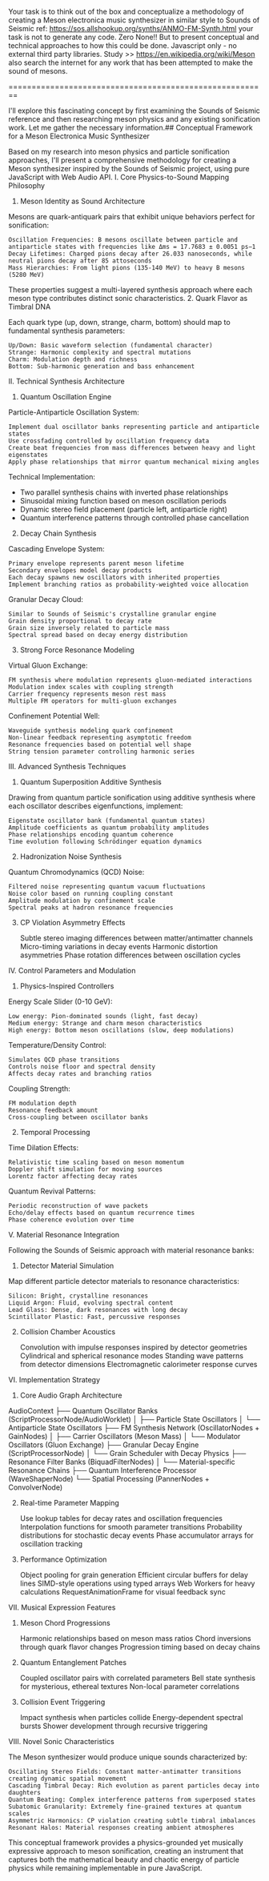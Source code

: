 Your task is to think out of the box and conceptualize a methodology of creating a Meson electronica music synthesizer in similar style to Sounds of Seismic ref: https://sos.allshookup.org/synths/ANMO-FM-Synth.html your task is not to generate any code. Zero None!! But to present conceptual and technical approaches to how this could be done. Javascript only - no external third party libraries. Study >> https://en.wikipedia.org/wiki/Meson also search the internet for any work that has been attempted to make the sound of mesons.

========================================================

I'll explore this fascinating concept by first examining the Sounds of Seismic reference and then researching meson physics and any existing sonification work. Let me gather the necessary information.## Conceptual Framework for a Meson Electronica Music Synthesizer

Based on my research into meson physics and particle sonification approaches, I'll present a comprehensive methodology for creating a Meson synthesizer inspired by the Sounds of Seismic project, using pure JavaScript with Web Audio API.
I. Core Physics-to-Sound Mapping Philosophy
1. Meson Identity as Sound Architecture

Mesons are quark-antiquark pairs that exhibit unique behaviors perfect for sonification:

    Oscillation Frequencies: B mesons oscillate between particle and antiparticle states with frequencies like Δms = 17.7683 ± 0.0051 ps−1
    Decay Lifetimes: Charged pions decay after 26.033 nanoseconds, while neutral pions decay after 85 attoseconds
    Mass Hierarchies: From light pions (135-140 MeV) to heavy B mesons (5280 MeV)

These properties suggest a multi-layered synthesis approach where each meson type contributes distinct sonic characteristics.
2. Quark Flavor as Timbral DNA

Each quark type (up, down, strange, charm, bottom) should map to fundamental synthesis parameters:

    Up/Down: Basic waveform selection (fundamental character)
    Strange: Harmonic complexity and spectral mutations
    Charm: Modulation depth and richness
    Bottom: Sub-harmonic generation and bass enhancement

II. Technical Synthesis Architecture
1. Quantum Oscillation Engine

Particle-Antiparticle Oscillation System:

    Implement dual oscillator banks representing particle and antiparticle states
    Use crossfading controlled by oscillation frequency data
    Create beat frequencies from mass differences between heavy and light eigenstates
    Apply phase relationships that mirror quantum mechanical mixing angles

Technical Implementation:

- Two parallel synthesis chains with inverted phase relationships
- Sinusoidal mixing function based on meson oscillation periods
- Dynamic stereo field placement (particle left, antiparticle right)
- Quantum interference patterns through controlled phase cancellation

2. Decay Chain Synthesis

Cascading Envelope System:

    Primary envelope represents parent meson lifetime
    Secondary envelopes model decay products
    Each decay spawns new oscillators with inherited properties
    Implement branching ratios as probability-weighted voice allocation

Granular Decay Cloud:

    Similar to Sounds of Seismic's crystalline granular engine
    Grain density proportional to decay rate
    Grain size inversely related to particle mass
    Spectral spread based on decay energy distribution

3. Strong Force Resonance Modeling

Virtual Gluon Exchange:

    FM synthesis where modulation represents gluon-mediated interactions
    Modulation index scales with coupling strength
    Carrier frequency represents meson rest mass
    Multiple FM operators for multi-gluon exchanges

Confinement Potential Well:

    Waveguide synthesis modeling quark confinement
    Non-linear feedback representing asymptotic freedom
    Resonance frequencies based on potential well shape
    String tension parameter controlling harmonic series

III. Advanced Synthesis Techniques
1. Quantum Superposition Additive Synthesis

Drawing from quantum particle sonification using additive synthesis where each oscillator describes eigenfunctions, implement:

    Eigenstate oscillator bank (fundamental quantum states)
    Amplitude coefficients as quantum probability amplitudes
    Phase relationships encoding quantum coherence
    Time evolution following Schrödinger equation dynamics

2. Hadronization Noise Synthesis

Quantum Chromodynamics (QCD) Noise:

    Filtered noise representing quantum vacuum fluctuations
    Noise color based on running coupling constant
    Amplitude modulation by confinement scale
    Spectral peaks at hadron resonance frequencies

3. CP Violation Asymmetry Effects

    Subtle stereo imaging differences between matter/antimatter channels
    Micro-timing variations in decay events
    Harmonic distortion asymmetries
    Phase rotation differences between oscillation cycles

IV. Control Parameters and Modulation
1. Physics-Inspired Controllers

Energy Scale Slider (0-10 GeV):

    Low energy: Pion-dominated sounds (light, fast decay)
    Medium energy: Strange and charm meson characteristics
    High energy: Bottom meson oscillations (slow, deep modulations)

Temperature/Density Control:

    Simulates QCD phase transitions
    Controls noise floor and spectral density
    Affects decay rates and branching ratios

Coupling Strength:

    FM modulation depth
    Resonance feedback amount
    Cross-coupling between oscillator banks

2. Temporal Processing

Time Dilation Effects:

    Relativistic time scaling based on meson momentum
    Doppler shift simulation for moving sources
    Lorentz factor affecting decay rates

Quantum Revival Patterns:

    Periodic reconstruction of wave packets
    Echo/delay effects based on quantum recurrence times
    Phase coherence evolution over time

V. Material Resonance Integration

Following the Sounds of Seismic approach with material resonance banks:
1. Detector Material Simulation

Map different particle detector materials to resonance characteristics:

    Silicon: Bright, crystalline resonances
    Liquid Argon: Fluid, evolving spectral content
    Lead Glass: Dense, dark resonances with long decay
    Scintillator Plastic: Fast, percussive responses

2. Collision Chamber Acoustics

    Convolution with impulse responses inspired by detector geometries
    Cylindrical and spherical resonance modes
    Standing wave patterns from detector dimensions
    Electromagnetic calorimeter response curves

VI. Implementation Strategy
1. Core Audio Graph Architecture

AudioContext
├── Quantum Oscillator Banks (ScriptProcessorNode/AudioWorklet)
│   ├── Particle State Oscillators
│   └── Antiparticle State Oscillators
├── FM Synthesis Network (OscillatorNodes + GainNodes)
│   ├── Carrier Oscillators (Meson Mass)
│   └── Modulator Oscillators (Gluon Exchange)
├── Granular Decay Engine (ScriptProcessorNode)
│   └── Grain Scheduler with Decay Physics
├── Resonance Filter Banks (BiquadFilterNodes)
│   └── Material-specific Resonance Chains
├── Quantum Interference Processor (WaveShaperNode)
└── Spatial Processing (PannerNodes + ConvolverNode)

2. Real-time Parameter Mapping

    Use lookup tables for decay rates and oscillation frequencies
    Interpolation functions for smooth parameter transitions
    Probability distributions for stochastic decay events
    Phase accumulator arrays for oscillation tracking

3. Performance Optimization

    Object pooling for grain generation
    Efficient circular buffers for delay lines
    SIMD-style operations using typed arrays
    Web Workers for heavy calculations
    RequestAnimationFrame for visual feedback sync

VII. Musical Expression Features
1. Meson Chord Progressions

    Harmonic relationships based on meson mass ratios
    Chord inversions through quark flavor changes
    Progression timing based on decay chains

2. Quantum Entanglement Patches

    Coupled oscillator pairs with correlated parameters
    Bell state synthesis for mysterious, ethereal textures
    Non-local parameter correlations

3. Collision Event Triggering

    Impact synthesis when particles collide
    Energy-dependent spectral bursts
    Shower development through recursive triggering

VIII. Novel Sonic Characteristics

The Meson synthesizer would produce unique sounds characterized by:

    Oscillating Stereo Fields: Constant matter-antimatter transitions creating dynamic spatial movement
    Cascading Timbral Decay: Rich evolution as parent particles decay into daughters
    Quantum Beating: Complex interference patterns from superposed states
    Subatomic Granularity: Extremely fine-grained textures at quantum scales
    Asymmetric Harmonics: CP violation creating subtle timbral imbalances
    Resonant Halos: Material responses creating ambient atmospheres

This conceptual framework provides a physics-grounded yet musically expressive approach to meson sonification, creating an instrument that captures both the mathematical beauty and chaotic energy of particle physics while remaining implementable in pure JavaScript.